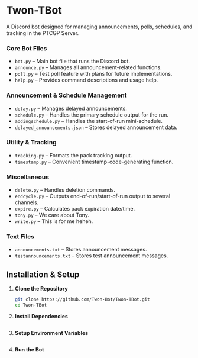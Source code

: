 # Twon-TBot  

A Discord bot designed for managing announcements, polls, schedules, and tracking in the PTCGP Server.  

### Core Bot Files  
- `bot.py` – Main bot file that runs the Discord bot.  
- `announce.py` – Manages all announcement-related functions.  
- `poll.py` – Test poll feature with plans for future implementations.  
- `help.py` – Provides command descriptions and usage help.  

### Announcement & Schedule Management  
- `delay.py` – Manages delayed announcements.  
- `schedule.py` – Handles the primary schedule output for the run.  
- `addingschedule.py` – Handles the start-of-run mini-schedule.  
- `delayed_announcements.json` – Stores delayed announcement data.  

### Utility & Tracking  
- `tracking.py` – Formats the pack tracking output.  
- `timestamp.py` – Convenient timestamp-code-generating function.  

### Miscellaneous  
- `delete.py` – Handles deletion commands.  
- `endcycle.py` – Outputs end-of-run/start-of-run output to several channels.  
- `expire.py` – Calculates pack expiration date/time.  
- `tony.py` – We care about Tony.  
- `write.py` – This is for me heheh.  

### Text Files  
- `announcements.txt` – Stores announcement messages.  
- `testannouncements.txt` – Stores test announcement messages.  

## Installation & Setup  

1. **Clone the Repository**  
   ```sh
   git clone https://github.com/Twon-Bot/Twon-TBot.git
   cd Twon-TBot
2. **Install Dependencies**
   ```pip install -r requirements.txt
3. **Setup Environment Variables**
   ```Create a **.env** file and add your bot token and other necessary credentials.
4. **Run the Bot**
   ```python bot.py
   
